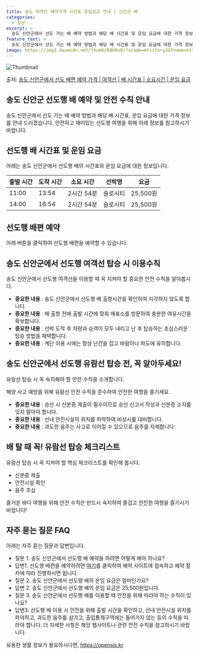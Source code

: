 ```yaml
---
title: 송도 여객선 예약가격 시간표 운임요금 안내 | 신안군 배
categories:
  - 일상
excerpt: >
  송도 신안군에서 선도 가는 배 예약 방법과 해당 배 시간표 및 운임 요금에 대한 가격 정보를 안내 드리겠습니다. 안전하고 재밋는 선도행 여행을 위해 아래 정보 참고하시기 바랍니다. 선도행 배편 예약하기 👈 클릭송도 신안군에서 선도행 배 시간표출발 시간도착 시간소요 시간선박명요금11:0013:542시간 54분슬로시티25,500원14:0016:542시간 54분슬로시티25,500원선도행 배편 예약하기 👈 클릭송도 신안군에서 선도행 여객선 탑승 시 이용수칙송도 신안군에서 선도행 배를 이용할 때 꼭 지켜야 할 중요한 안전 수칙을 알아봅시다. 중요한 내용 1) 송도 신안군에서 선도행 배 출항시간을 확인하여 지각하지 않도록 합니다. 2) 배 출항 전에 출발 시간에 맞춰 매표소를 방문하여 충분한 여유시간을 확보합니다...
feature_text: >
  송도 신안군에서 선도 가는 배 예약 방법과 해당 배 시간표 및 운임 요금에 대한 가격 정보를 안내 드리겠습니다. 안전하고 재밋는 선도행 여행을 위해 아래 정보 참고하시기 바랍니다. 선도행 배편 예약하기 👈 클릭송도 신안군에서 선도행 배 시간표출발 시간도착 시간소요 시간선박명요금11:0013:542시간 54분슬로시티25,500원14:0016:542시간 54분슬로시티25,500원선도행 배편 예약하기 👈 클릭송도 신안군에서 선도행 여객선 탑승 시 이용수칙송도 신안군에서 선도행 배를 이용할 때 꼭 지켜야 할 중요한 안전 수칙을 알아봅시다. 중요한 내용 1) 송도 신안군에서 선도행 배 출항시간을 확인하여 지각하지 않도록 합니다. 2) 배 출항 전에 출발 시간에 맞춰 매표소를 방문하여 충분한 여유시간을 확보합니다...
image: https://img1.daumcdn.net/thumb/R800x0/?scode=mtistory2&fname=https%3A%2F%2Fblog.kakaocdn.net%2Fdn%2Fed691Y%2FbtsHCpcT4un%2FJiSUTvzGN6xcTWvJsp9xIK%2Fimg.webp
---
```


![Thumbnail](https://img1.daumcdn.net/thumb/R800x0/?scode=mtistory2&fname=https%3A%2F%2Fblog.kakaocdn.net%2Fdn%2Fed691Y%2FbtsHCpcT4un%2FJiSUTvzGN6xcTWvJsp9xIK%2Fimg.webp)

<p>출처: <a href="https://opensis.kr/entry/%EC%86%A1%EB%8F%84-%EC%8B%A0%EC%95%88%EA%B5%B0%EC%97%90%EC%84%9C-%EC%84%A0%EB%8F%84-%EB%B0%B0%ED%8E%B8-%EC%98%88%EC%95%BD-%EA%B0%80%EA%B2%A9-%EC%97%AC%EA%B0%9D%EC%84%A0-%EB%B0%B0-%EC%8B%9C%EA%B0%84%ED%91%9C-%EC%86%8C%EC%9A%94%EC%8B%9C%EA%B0%84-%EC%9A%B4%EC%9E%84-%EC%9A%94%EA%B8%88" rel="dofollow">송도 신안군에서 선도 배편 예약 가격 | 여객선 | 배 시간표 | 소요시간 | 운임 요금</a> </p>

## 송도 신안군 선도행 배 예약 및 안전 수칙 안내

송도 신안군에서 선도 가는 배 예약 방법과 해당 배 시간표, 운임 요금에 대한 가격 정보를 안내 드리겠습니다. 안전하고 재미있는 선도행
여행을 위해 아래 정보를 참고하시기 바랍니다.



## 선도행 배 시간표 및 운임 요금

아래는 송도 신안군에서 선도행 배의 시간표와 운임 요금에 대한 정보입니다.

출발 시간 | 도착 시간 | 소요 시간 | 선박명 | 요금  
---|---|---|---|---  
11:00 | 13:54 | 2시간 54분 | 슬로시티 | 25,500원  
14:00 | 16:54 | 2시간 54분 | 슬로시티 | 25,500원  
  


## 선도행 배편 예약

아래 버튼을 클릭하여 선도행 배편을 예약할 수 있습니다.



## 송도 신안군에서 선도행 여객선 탑승 시 이용수칙

송도 신안군에서 선도행 여객선을 이용할 때 꼭 지켜야 할 중요한 안전 수칙을 알아봅시다.

  * **중요한 내용** : 송도 신안군에서 선도행 배 출항시간을 확인하여 지각하지 않도록 합니다.
  * **중요한 내용** : 배 출항 전에 출발 시간에 맞춰 매표소를 방문하여 충분한 여유시간을 확보합니다.
  * **중요한 내용** : 선박 도착 후 차량과 승객이 모두 내리고 난 후 탑승하는 조심스러운 탑승 방법을 채택합니다.
  * **중요한 내용** : 계단 이용 시에는 항상 난간을 잡고 바람이나 파도에 유의합니다.



## 송도 신안군에서 선도행 유람선 탑승 전, 꼭 알아두세요!

유람선 탑승 시 꼭 숙지해야 할 안전 수칙을 소개합니다.



해양 사고 예방을 위해 유람선 안전 수칙을 준수하여 안전한 여행을 즐기세요.

  * **중요한 내용** : 승선 시 신분증 제출이 필수이므로 승선 신고서 작성과 신분증 소지를 잊지 말아야 합니다.
  * **중요한 내용** : 선내 안전시설의 위치를 파악하여 비상시를 대비합니다.
  * **중요한 내용** : 과도한 음주는 사고로 이어질 수 있으므로 음주를 자제합니다.



## 배 탈 때 꼭! 유람선 탑승 체크리스트

유람선 탑승 시 꼭 지켜야 할 핵심 체크리스트를 확인해 봅시다.

  * 신분증 제출
  * 안전시설 확인
  * 음주 조심



즐거운 바다 여행을 위해 안전 수칙은 반드시 숙지하여 즐겁고 안전한 여행을 즐기시기 바랍니다!



## 자주 묻는 질문 FAQ

아래는 자주 묻는 질문과 답변입니다.

  * 질문 1. 송도 신안군에서 선도행 배 예약을 하려면 어떻게 해야 하나요?
  * 답변1. 선도행 배편을 예약하려면 [여기](https://opensis.kr/entry/%EC%86%A1%EB%8F%84-%EC%8B%A0%EC%95%88%EA%B5%B0%EC%97%90%EC%84%9C-%EC%84%A0%EB%8F%84-%EB%B0%B0%ED%8E%B8-%EC%98%88%EC%95%BD-%EA%B0%80%EA%B2%A9-%EC%97%AC%EA%B0%9D%EC%84%A0-%EB%B0%B0-%EC%8B%9C%EA%B0%84%ED%91%9C-%EC%86%8C%EC%9A%94%EC%8B%9C%EA%B0%84-%EC%9A%B4%EC%9E%84-%EC%9A%94%EA%B8%88)를 클릭하여 예약 사이트에 접속하고 예약 절차에 따라 진행하시면 됩니다.
  * 질문 2. 송도 신안군에서 선도행 배의 운임 요금은 얼마인가요?
  * 답변 2. 송도 신안군에서 선도행 배의 운임 요금은 25,500원입니다.
  * 질문 3. 송도 신안군에서 선도행 배를 이용할 때 안전을 위해 따라야 하는 수칙이 있나요?
  * 답변3. 선도행 배 이용 시 안전을 위해 출발 시간을 확인하고, 선내 안전시설 위치를 파악하고, 과도한 음주를 삼가고, 출입통제구역에는 들어가지 않는 등의 수칙을 따라야 합니다. 더 자세한 사항은 해당 웹사이트나 관련 안전 수칙을 참고하시기 바랍니다.



 

유용한 생활 정보가 필요하시다면, <a href="https://opensis.kr" rel="dofollow">https://opensis.kr</a>


